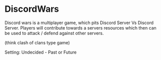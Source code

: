 # DiscordWars

Discord wars is a multiplayer game, which pits Discord Server Vs Discord Server.
Players will contribute towards a servers resources which then can be used to attack / defend against other servers.

(think clash of clans type game)

Setting: Undecided - Past or Future
